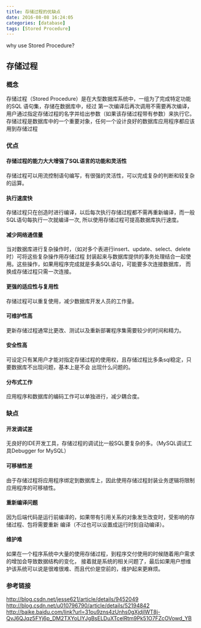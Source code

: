 ```yaml
---
title: 存储过程的优缺点
date: 2016-08-08 16:24:05
categories: [database]
tags: [Stored Procedure]
---
```

why use Stored Procedure?
<!-- more -->
## 存储过程

### 概念
   存储过程（Stored Procedure）是在大型数据库系统中，一组为了完成特定功能的SQL 语句集，存储在数据库中，经过
第一次编译后再次调用不需要再次编译，用户通过指定存储过程的名字并给出参数（如果该存储过程带有参数）来执行它。
存储过程是数据库中的一个重要对象，任何一个设计良好的数据库应用程序都应该用到存储过程
### 优点
#### **存储过程的能力大大增强了SQL语言的功能和灵活性**
   存储过程可以用流控制语句编写，有很强的灵活性，可以完成复杂的判断和较复杂的运算。
#### **执行速度快**
   存储过程只在创造时进行编译，以后每次执行存储过程都不需再重新编译，而一般SQL语句每执行一次就编译一次,
所以使用存储过程可提高数据库执行速度。
#### **减少网络通信量**
   当对数据库进行复杂操作时，（如对多个表进行insert、update、select、delete时）可将这些复杂操作用存储过程
封装起来与数据库提供的事务处理结合一起使用。这些操作，如果用程序完成就是多条SQL语句，可能要多次连接数据库，
而换成存储过程只需一次连接。
#### **更强的适应性与复用性**
   存储过程可以重复使用，减少数据库开发人员的工作量。
#### **可维护性高**
   更新存储过程通常比更改、测试以及重新部署程序集需要较少的时间和精力。
#### **安全性高**
   可设定只有某用户才能对指定存储过程的使用权，且存储过程比多条sql稳定，只要数据库不出现问题，基本上是不会
出现什么问题的。
#### **分布式工作**
   应用程序和数据库的编码工作可以单独进行，减少耦合度。
        
### 缺点
#### **开发调试差** 
   无良好的IDE开发工具，存储过程的调试比一般SQL要复杂的多。（MySQL调试工具Debugger for MySQL）
#### **可移植性差** 
   由于存储过程将应用程序绑定到数据库上，因此使用存储过程封装业务逻辑将限制应用程序的可移植性。
#### **重新编译问题** 
   因为后端代码是运行前编译的，如果带有引用关系的对象发生改变时，受影响的存储过程、包将需要重新
编译（不过也可以设置成运行时刻自动编译）。
#### **维护难** 
   如果在一个程序系统中大量的使用存储过程，到程序交付使用的时候随着用户需求的增加会导致数据结构的变化，
接着就是系统的相关问题了，最后如果用户想维护该系统可以说是很难很难、而且代价是空前的，维护起来更麻烦。
    
### 参考链接
http://blog.csdn.net/jesse621/article/details/9452049
http://blog.csdn.net/u010796790/article/details/52194842
http://baike.baidu.com/link?url=31ou9zns4zUnhs0gXjdjlWT8j-QvJ6QJqz5FYj6p_DM2TXYoLIYJgBsELDuXTcelRtm9Pk51O7FZcOVowd_YB